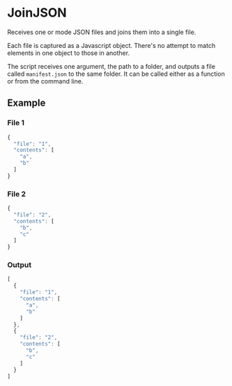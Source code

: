 # JoinJSON

Receives one or mode JSON files and joins them into a single file.

Each file is captured as a Javascript object. There's no attempt to match elements in one object to those in another.

The script receives one argument, the path to a folder, and outputs a file called `manifest.json` to the same folder. It can be called either as a function or from the command line.

## Example

### File 1

```javascript
{
  "file": "1",
  "contents": [
    "a",
    "b"
  ]
}
```

### File 2

```javascript
{
  "file": "2",
  "contents": [
    "b",
    "c"
  ]
}
```

### Output

```javascript
[
  {
    "file": "1",
    "contents": [
      "a",
      "b"
    ]
  },
  {
    "file": "2",
    "contents": [
      "b",
      "c"
    ]
  }
]
```